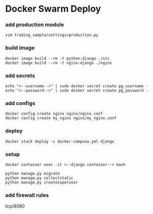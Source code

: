 # Docker Swarm Deploy

### add production module
```
vim trading_sample/settings/production.py
```

### build image
```
docker image build --rm -t python:django ./src
docker image build --rm -t nginx:django ./nginx
```

### add secrets
```
echo "<--username-->" | sudo docker secret create pg_username -
echo "<--password-->" | sudo docker secret create pg_password -
```

### add configs
```
docker config create nginx nginx/nginx.conf
docker config create my_nginx nginx/my_nginx.conf
```


### deploy
```
docker stack deploy -c docker-compose.yml django
```

### setup
```
docker container exec -it <--django container--> bash
```
```
python manage.py migrate
python manage.py collectstatic
python manage.py createsuperuser
```

### add firewall rules
tcp/8080